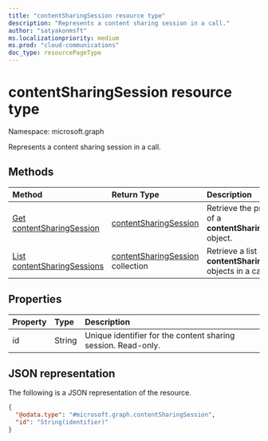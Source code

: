 ```yaml
---
title: "contentSharingSession resource type"
description: "Represents a content sharing session in a call."
author: "satyakonmsft"
ms.localizationpriority: medium
ms.prod: "cloud-communications"
doc_type: resourcePageType
---
```


# contentSharingSession resource type

Namespace: microsoft.graph

Represents a content sharing session in a call.

## Methods

| Method                                                             | Return Type                                                 | Description                                                                     |
|:-------------------------------------------------------------------|:------------------------------------------------------------|:--------------------------------------------------------------------------------|
| [Get contentSharingSession](../api/contentsharingsession-get.md )                                     | [contentSharingSession](contentsharingsession.md)                                             | Retrieve the properties of a **contentSharingSession** object.                                         |
| [List contentSharingSessions](../api/call-list-contentsharingsessions.md )              | [contentSharingSession](contentsharingsession.md) collection                    | Retrieve a list of **contentSharingSession** objects in a call.                                            |

## Properties

|Property                 |Type                      |Description                                                                        |
|:---                     |:---                      |:---                                                                               |
| id                      | String                   | Unique identifier for the content sharing session. Read-only. |

## JSON representation

The following is a JSON representation of the resource.

<!-- {
  "blockType": "resource",
  "@odata.type": "microsoft.graph.contentSharingSession"
}
-->
``` json
{
  "@odata.type": "#microsoft.graph.contentSharingSession",
  "id": "String(identifier)"
}
```
